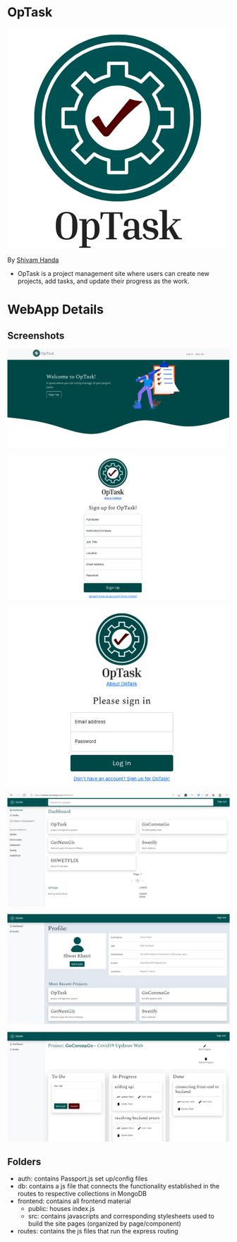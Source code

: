 # OpTask

![OpTask Logo](/frontend/src/Images/OpTask.png)

By [Shivam Handa](https://github.com/cherryorc987) 

- OpTask is a project management site where users can create new projects, add tasks, and update their progress as the work. 

# WebApp Details

## Screenshots

![Landing Page](/frontend/src/Images/landing.png)

![Sign Up Page](/frontend/src/Images/register.png)

![Login Page](/frontend/src/Images/login.png)

![Dashboard](/frontend/src/Images/dashboard.png)

![Project Page](/frontend/src/Images/profile.png)

![Profile Page](/frontend/src/Images/project.png)


## Folders

- auth: contains Passport.js set up/config files
- db: contains a js file that connects the functionality established in the routes to respective collections in MongoDB
- frontend: contains all frontend material
  - public: houses index.js
  - src: contains javascripts and corresponding stylesheets used to build the site pages (organized by page/component)
- routes: contains the js files that run the express routing
